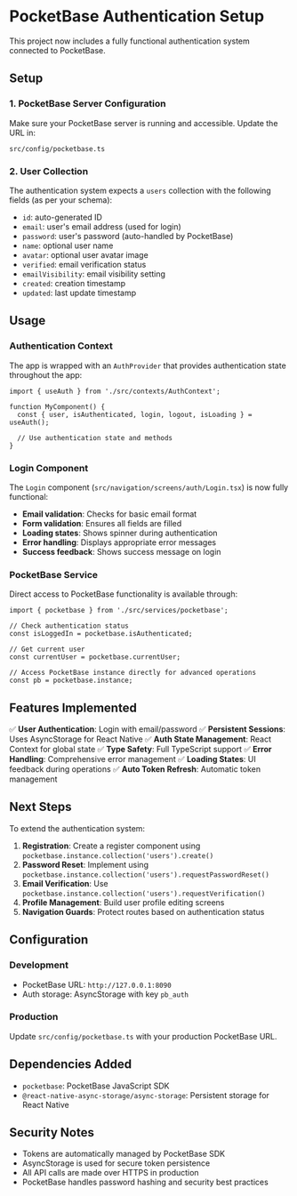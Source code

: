 # PocketBase Authentication Setup

This project now includes a fully functional authentication system connected to PocketBase.

## Setup

### 1. PocketBase Server Configuration

Make sure your PocketBase server is running and accessible. Update the URL in:
```
src/config/pocketbase.ts
```

### 2. User Collection

The authentication system expects a `users` collection with the following fields (as per your schema):
- `id`: auto-generated ID
- `email`: user's email address (used for login)
- `password`: user's password (auto-handled by PocketBase)
- `name`: optional user name
- `avatar`: optional user avatar image
- `verified`: email verification status
- `emailVisibility`: email visibility setting
- `created`: creation timestamp
- `updated`: last update timestamp

## Usage

### Authentication Context

The app is wrapped with an `AuthProvider` that provides authentication state throughout the app:

```tsx
import { useAuth } from './src/contexts/AuthContext';

function MyComponent() {
  const { user, isAuthenticated, login, logout, isLoading } = useAuth();

  // Use authentication state and methods
}
```

### Login Component

The `Login` component (`src/navigation/screens/auth/Login.tsx`) is now fully functional:

- **Email validation**: Checks for basic email format
- **Form validation**: Ensures all fields are filled
- **Loading states**: Shows spinner during authentication
- **Error handling**: Displays appropriate error messages
- **Success feedback**: Shows success message on login

### PocketBase Service

Direct access to PocketBase functionality is available through:

```tsx
import { pocketbase } from './src/services/pocketbase';

// Check authentication status
const isLoggedIn = pocketbase.isAuthenticated;

// Get current user
const currentUser = pocketbase.currentUser;

// Access PocketBase instance directly for advanced operations
const pb = pocketbase.instance;
```

## Features Implemented

✅ **User Authentication**: Login with email/password
✅ **Persistent Sessions**: Uses AsyncStorage for React Native
✅ **Auth State Management**: React Context for global state
✅ **Type Safety**: Full TypeScript support
✅ **Error Handling**: Comprehensive error management
✅ **Loading States**: UI feedback during operations
✅ **Auto Token Refresh**: Automatic token management

## Next Steps

To extend the authentication system:

1. **Registration**: Create a register component using `pocketbase.instance.collection('users').create()`
2. **Password Reset**: Implement using `pocketbase.instance.collection('users').requestPasswordReset()`
3. **Email Verification**: Use `pocketbase.instance.collection('users').requestVerification()`
4. **Profile Management**: Build user profile editing screens
5. **Navigation Guards**: Protect routes based on authentication status

## Configuration

### Development
- PocketBase URL: `http://127.0.0.1:8090`
- Auth storage: AsyncStorage with key `pb_auth`

### Production
Update `src/config/pocketbase.ts` with your production PocketBase URL.

## Dependencies Added

- `pocketbase`: PocketBase JavaScript SDK
- `@react-native-async-storage/async-storage`: Persistent storage for React Native

## Security Notes

- Tokens are automatically managed by PocketBase SDK
- AsyncStorage is used for secure token persistence
- All API calls are made over HTTPS in production
- PocketBase handles password hashing and security best practices
